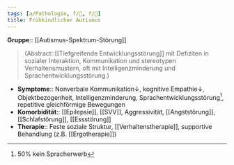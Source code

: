 ```yaml
---
tags: [a/Pathologie, f/🦄, f/🧬]
title: Frühkindlicher Autismus
---
```

**Gruppe**:: [[Autismus-Spektrum-Störung]]
> (Abstract::[[Tiefgreifende Entwicklungsstörung]] mit Defiziten in sozialer Interaktion, Kommunikation und stereotypen Verhaltensmustern, oft mit Intelligenzminderung und Sprachentwicklungsstörung.)
- **Symptome**:: Nonverbale Kommunikation↓, kognitive Empathie↓, Objektbezogenheit, Intelligenzminderung, Sprachentwicklungsstörung[^1], repetitive gleichförmige Bewegungen
- **Komorbidität**:: [[Epilepsie]], [[SVV]], Aggressivität, [[Angststörung]], [[Schlafstörung]], [[Essstörung]]
- **Therapie**:: Feste soziale Struktur, [[Verhaltenstherapie]], supportive Behandlung (z.B. [[Ergotherapie]])

[^1]: 50% kein Spracherwerb